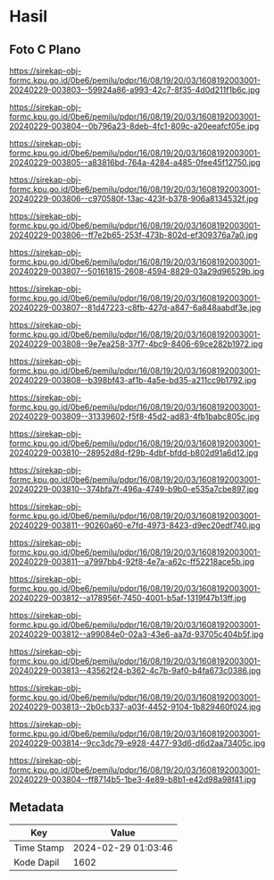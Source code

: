 # Hasil

## Foto C Plano

https://sirekap-obj-formc.kpu.go.id/0be6/pemilu/pdpr/16/08/19/20/03/1608192003001-20240229-003803--59924a86-a993-42c7-8f35-4d0d211f1b6c.jpg

https://sirekap-obj-formc.kpu.go.id/0be6/pemilu/pdpr/16/08/19/20/03/1608192003001-20240229-003804--0b796a23-8deb-4fc1-809c-a20eeafcf05e.jpg

https://sirekap-obj-formc.kpu.go.id/0be6/pemilu/pdpr/16/08/19/20/03/1608192003001-20240229-003805--a83816bd-764a-4284-a485-0fee45f12750.jpg

https://sirekap-obj-formc.kpu.go.id/0be6/pemilu/pdpr/16/08/19/20/03/1608192003001-20240229-003806--c970580f-13ac-423f-b378-906a8134532f.jpg

https://sirekap-obj-formc.kpu.go.id/0be6/pemilu/pdpr/16/08/19/20/03/1608192003001-20240229-003806--ff7e2b65-253f-473b-802d-ef309376a7a0.jpg

https://sirekap-obj-formc.kpu.go.id/0be6/pemilu/pdpr/16/08/19/20/03/1608192003001-20240229-003807--50161815-2608-4594-8829-03a29d96529b.jpg

https://sirekap-obj-formc.kpu.go.id/0be6/pemilu/pdpr/16/08/19/20/03/1608192003001-20240229-003807--81d47223-c8fb-427d-a847-6a848aabdf3e.jpg

https://sirekap-obj-formc.kpu.go.id/0be6/pemilu/pdpr/16/08/19/20/03/1608192003001-20240229-003808--9e7ea258-37f7-4bc9-8406-69ce282b1972.jpg

https://sirekap-obj-formc.kpu.go.id/0be6/pemilu/pdpr/16/08/19/20/03/1608192003001-20240229-003808--b398bf43-af1b-4a5e-bd35-a211cc9b1792.jpg

https://sirekap-obj-formc.kpu.go.id/0be6/pemilu/pdpr/16/08/19/20/03/1608192003001-20240229-003809--31339602-f5f8-45d2-ad83-4fb1babc805c.jpg

https://sirekap-obj-formc.kpu.go.id/0be6/pemilu/pdpr/16/08/19/20/03/1608192003001-20240229-003810--28952d8d-f29b-4dbf-bfdd-b802d91a6d12.jpg

https://sirekap-obj-formc.kpu.go.id/0be6/pemilu/pdpr/16/08/19/20/03/1608192003001-20240229-003810--374bfa7f-496a-4749-b9b0-e535a7cbe897.jpg

https://sirekap-obj-formc.kpu.go.id/0be6/pemilu/pdpr/16/08/19/20/03/1608192003001-20240229-003811--90260a60-e7fd-4973-8423-d9ec20edf740.jpg

https://sirekap-obj-formc.kpu.go.id/0be6/pemilu/pdpr/16/08/19/20/03/1608192003001-20240229-003811--a7997bb4-92f8-4e7a-a62c-ff52218ace5b.jpg

https://sirekap-obj-formc.kpu.go.id/0be6/pemilu/pdpr/16/08/19/20/03/1608192003001-20240229-003812--a178956f-7450-4001-b5af-1319f47b13ff.jpg

https://sirekap-obj-formc.kpu.go.id/0be6/pemilu/pdpr/16/08/19/20/03/1608192003001-20240229-003812--a99084e0-02a3-43e6-aa7d-93705c404b5f.jpg

https://sirekap-obj-formc.kpu.go.id/0be6/pemilu/pdpr/16/08/19/20/03/1608192003001-20240229-003813--43562f24-b362-4c7b-9af0-b4fa673c0386.jpg

https://sirekap-obj-formc.kpu.go.id/0be6/pemilu/pdpr/16/08/19/20/03/1608192003001-20240229-003813--2b0cb337-a03f-4452-9104-1b829460f024.jpg

https://sirekap-obj-formc.kpu.go.id/0be6/pemilu/pdpr/16/08/19/20/03/1608192003001-20240229-003814--9cc3dc79-e928-4477-93d6-d6d2aa73405c.jpg

https://sirekap-obj-formc.kpu.go.id/0be6/pemilu/pdpr/16/08/19/20/03/1608192003001-20240229-003804--ff8714b5-1be3-4e89-b8b1-e42d98a98f41.jpg


## Metadata

| Key        | Value               |
| ---------- | ------------------- |
| Time Stamp | 2024-02-29 01:03:46 |
| Kode Dapil | 1602                |



